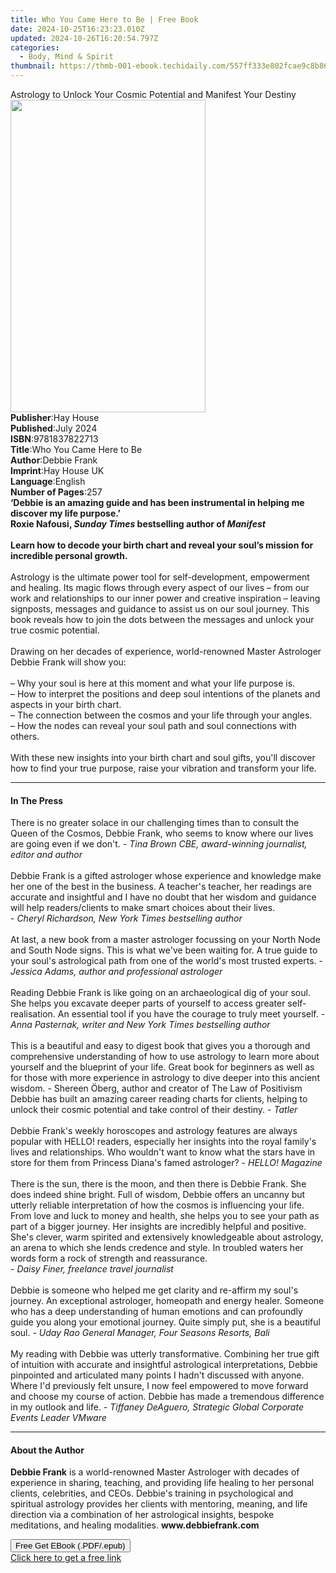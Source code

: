 ```yaml
---
title: Who You Came Here to Be | Free Book
date: 2024-10-25T16:23:23.010Z
updated: 2024-10-26T16:20:54.797Z
categories:
  - Body, Mind & Spirit
thumbnail: https://thmb-001-ebook.techidaily.com/557ff333e802fcae9c8b869448e6290eef7f5f9f35d75f8448a061abb78d518d.jpg
---
```

<main id="book-container">
  <div class="flex flex-col">
    <div class="book-brief flex-1 py-6 px-4 sm:p-6 md:py-10 md:px-8">
      <!-- brief-->
      <div class="book-brief-main">
        Astrology to Unlock Your Cosmic Potential and Manifest Your Destiny
      </div>
    </div>
    <div
      class="book-meta-info flex-1 grid gap-4 col-start-1 col-end-3 row-start-1 sm:mb-6 sm:grid-cols-4 lg:gap-6 lg:col-start-2 lg:row-end-6 lg:row-span-6 lg:mb-0"
    >
      <div
        class="book-meta-info-left place-content-center mt-4 p-4 text-sm leading-6 col-start-2 col-span-2 dark:text-slate-400"
      >
        <img
          class="w-full h-500 object-cover rounded-lg sm:h-255 sm:col-span-2 lg:col-span-full"
          src="https://img-001-ebook.techidaily.com/c910fbc00fe02ade5f11af033d63cc3adb5d7861b5c4a9064752bae727ddf4d7.jpg"
          alt=""
          width="312"
          height="500"
        />
      </div>
      <div
        class="book-meta-info-right mt-2 col-start-1 row-start-2 col-span-3 self-center"
      >
        <!-- meta data  -->
        <div class="flex flex-col px-4 md:px-8">
          <div class="flex-1">
            <strong>Publisher</strong>:<span class="px-2">Hay House</span>
          </div>
          <div class="flex-1">
            <strong>Published</strong>:<span class="px-2">July 2024</span>
          </div>
          <div class="flex-1">
            <strong>ISBN</strong>:<span class="px-2">9781837822713</span>
          </div>
          <div class="flex-1">
            <strong>Title</strong>:<span class="px-2"
              >Who You Came Here to Be</span
            >
          </div>
          <div class="flex-1">
            <strong>Author</strong>:<span class="px-2">Debbie Frank</span>
          </div>
          <div class="flex-1">
            <strong>Imprint</strong>:<span class="px-2">Hay House UK</span>
          </div>
          <div class="flex-1">
            <strong>Language</strong>:<span class="px-2">English</span>
          </div>
          <div class="flex-1">
            <strong>Number of Pages</strong>:<span class="px-2">257</span>
          </div>
        </div>
      </div>
    </div>
    <div class="book-description flex-1 py-6 px-4 sm:p-6 md:py-10 md:px-8">
      <div class="book-description-main">
        <div accordion-content="" id="description">
          <b
            >‘Debbie is an amazing guide and has been instrumental in helping me
            discover my life purpose.’</b
          ><br /><b
            >Roxie Nafousi, <i>Sunday Times</i> bestselling author of
            <i>Manifest<br /></i><br />Learn how to decode your birth chart and
            reveal your soul’s mission for incredible personal growth.</b
          ><br /><br />Astrology is the ultimate power tool for
          self-development, empowerment and healing. Its magic flows through
          every aspect of our lives – from our work and relationships to our
          inner power and creative inspiration – leaving signposts, messages and
          guidance to assist us on our soul journey. This book reveals how to
          join the dots between the messages and unlock your true cosmic
          potential.<br /><br />Drawing on her decades of experience,
          world-renowned Master Astrologer Debbie Frank will show you:<br /><br />–
          Why your soul is here at this moment and what your life purpose is.<br />–
          How to interpret the positions and deep soul intentions of the planets
          and aspects in your birth chart.<br />– The connection between the
          cosmos and your life through your angles.<br />– How the nodes can
          reveal your soul path and soul connections with others.<br /><br />With
          these new insights into your birth chart and soul gifts, you'll
          discover how to find your true purpose, raise your vibration and
          transform your life.
        </div>
        <div class="accordion-fader"></div>
      </div>
    </div>
    <div class="book-excerpts flex-1 py-6 px-4 sm:p-6 md:py-10 md:px-8">
      <!-- excerpts-->
      <div class="book-excerpts-main">
        <hr />
        <h4 class="placeholder placeholder-heading">
          <span>In The Press</span>
        </h4>
        <p>
          There is no greater solace in our challenging times than to consult
          the Queen of the Cosmos, Debbie Frank, who seems to know where our
          lives are going even if we don't. -
          <i>Tina Brown CBE, award-winning journalist, editor and author</i
          ><br /><br />Debbie Frank is a gifted astrologer whose experience and
          knowledge make her one of the best in the business. A teacher's
          teacher, her readings are accurate and insightful and I have no doubt
          that her wisdom and guidance will help readers/clients to make smart
          choices about their lives. <br />-
          <i>Cheryl Richardson, New York Times bestselling author</i
          ><br /><br />At last, a new book from a master astrologer focussing on
          your North Node and South Node signs. This is what we've been waiting
          for. A true guide to your soul's astrological path from one of the
          world's most trusted experts. -
          <i>Jessica Adams, author and professional astrologer</i
          ><br /><br />Reading Debbie Frank is like going on an archaeological
          dig of your soul. She helps you excavate deeper parts of yourself to
          access greater self-realisation. An essential tool if you have the
          courage to truly meet yourself. -<i>
            Anna Pasternak, writer and New York Times bestselling author</i
          ><br /><br />This is a beautiful and easy to digest book that gives
          you a thorough and comprehensive understanding of how to use astrology
          to learn more about yourself and the blueprint of your life. Great
          book for beginners as well as for those with more experience in
          astrology to dive deeper into this ancient wisdom. - Shereen Öberg,
          author and creator of The Law of Positivism<br />Debbie has built an
          amazing career reading charts for clients, helping to unlock their
          cosmic potential and take control of their destiny. - <i>Tatler</i
          ><br /><br />Debbie Frank's weekly horoscopes and astrology features
          are always popular with HELLO! readers, especially her insights into
          the royal family's lives and relationships. Who wouldn't want to know
          what the stars have in store for them from Princess Diana's famed
          astrologer? - <i>HELLO! Magazine</i><br /><br />There is the sun,
          there is the moon, and then there is Debbie Frank. She does indeed
          shine bright. Full of wisdom, Debbie offers an uncanny but utterly
          reliable interpretation of how the cosmos is influencing your life.
          From love and luck to money and health, she helps you to see your path
          as part of a bigger journey. Her insights are incredibly helpful and
          positive. She's clever, warm spirited and extensively knowledgeable
          about astrology, an arena to which she lends credence and style. In
          troubled waters her words form a rock of strength and reassurance.
          <br />- <i>Daisy Finer, freelance travel journalist</i
          ><br /><br />Debbie is someone who helped me get clarity and re-affirm
          my soul's journey. An exceptional astrologer, homeopath and energy
          healer. Someone who has a deep understanding of human emotions and can
          profoundly guide you along your emotional journey. Quite simply put,
          she is a beautiful soul. -<i>
            Uday Rao General Manager, Four Seasons Resorts, Bali</i
          ><br /><br />My reading with Debbie was utterly transformative.
          Combining her true gift of intuition with accurate and insightful
          astrological interpretations, Debbie pinpointed and articulated many
          points I hadn't discussed with anyone. Where I'd previously felt
          unsure, I now feel empowered to move forward and choose my course of
          action. Debbie has made a tremendous difference in my outlook and
          life. -
          <i
            >Tiffaney DeAguero, Strategic Global Corporate Events Leader
            VMware</i
          >
        </p>
      </div>
    </div>
    <div class="book-about-author flex-1 py-6 px-4 sm:p-6 md:py-10 md:px-8">
      <!-- about author-->
      <div class="book-main-author-main">
        <hr />
        <h4 class="placeholder placeholder-heading">
          <span>About the Author</span>
        </h4>
        <p>
          <b>Debbie Frank</b> is a world-renowned Master Astrologer with decades
          of experience in sharing, teaching, and providing life healing to her
          personal clients, celebrities, and CEOs. Debbie's training in
          psychological and spiritual astrology provides her clients with
          mentoring, meaning, and life direction via a combination of her
          astrological insights, bespoke meditations, and healing modalities.
          <b>www.debbiefrank.com</b>
        </p>
      </div>
    </div>
    <div class="book-free-get flex-1 py-6 px-4 sm:p-6 md:py-10 md:px-8">
      <button
        id="btn-free-get"
        class="bg-blue-500 hover:bg-blue-700 text-white font-bold py-2 px-4 rounded"
      >
        Free Get EBook (.PDF/.epub)
      </button>
      <div id="countdown-display" class="px-2 text-lg mt-2"></div>
      <a
        id="free-link"
        class="hidden bg-blue-500 hover:bg-blue-700 text-white font-bold py-2 px-4 rounded"
        href="https://www.ebooks.com/en-us/book/211108919/who-you-came-here-to-be/debbie-frank/"
        target="_blank"
        >Click here to get a free link</a
      >
    </div>
    <script>
      let countdownTime = 0;
      let countdownInterval = null;
      document
        .getElementById('btn-free-get')
        .addEventListener('click', startCountdown);
      function startCountdown() {
        countdownTime = new Date().getTime() + 60000 * 3;
        countdownInterval = setInterval(updateCountdown, 1000);
        document.getElementById('btn-free-get').disabled = true;
        document
          .getElementById('btn-free-get')
          .classList.add('bg-gray-500', 'cursor-not-allowed');
      }
      function updateCountdown() {
        let currentTime = new Date().getTime();
        let timeLeft = countdownTime - currentTime;
        let secondsLeft = Math.floor(timeLeft / 1000);
        document.getElementById('countdown-display').innerHTML =
          `Remaining time: ${secondsLeft} seconds.`;
        if (secondsLeft <= 0) {
          clearInterval(countdownInterval);
          document.getElementById('btn-free-get').classList.add('hidden');
          document.getElementById('free-link').classList.remove('hidden');
          document.getElementById('countdown-display').innerHTML = '';
        }
      }
    </script>
  </div>
</main>

<ins class="adsbygoogle"
      style="display:block"
      data-ad-client="ca-pub-7571918770474297"
      data-ad-slot="8358498916"
      data-ad-format="auto"
      data-full-width-responsive="true"></ins>
    